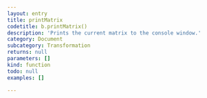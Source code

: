 ```yaml
---
layout: entry
title: printMatrix
codetitle: b.printMatrix()
description: 'Prints the current matrix to the console window.'
category: Document
subcategory: Transformation
returns: null
parameters: []
kind: function
todo: null
examples: []

---
```

